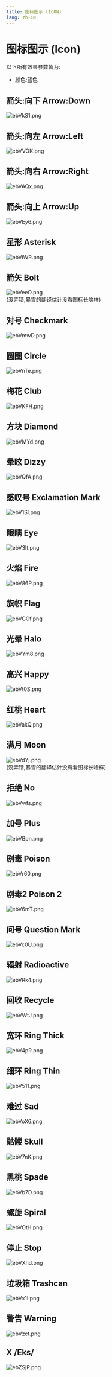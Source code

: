 ```yaml
---
title: 图标图示 (ICON)
lang: zh-CN
---
```


# 图标图示 (Icon)

以下所有效果参数皆为: 

- 颜色:蓝色



## 箭头:向下    Arrow:Down
 ![ebVkS1.png](https://s2.ax1x.com/2019/08/09/ebVkS1.png)

## 箭头:向左    Arrow:Left
![ebVVOK.png](https://s2.ax1x.com/2019/08/09/ebVVOK.png)
 

## 箭头:向右    Arrow:Right
![ebVAQx.png](https://s2.ax1x.com/2019/08/09/ebVAQx.png)
 

## 箭头:向上    Arrow:Up
![ebVEy6.png](https://s2.ax1x.com/2019/08/09/ebVEy6.png)
 

## 星形    Asterisk
 
![ebViWR.png](https://s2.ax1x.com/2019/08/09/ebViWR.png)


## 箭矢    Bolt
 
![ebVeeO.png](https://s2.ax1x.com/2019/08/09/ebVeeO.png)
 <br />(没弄错,暴雪的翻译估计没看图标长啥样)



## 对号    Checkmark
 
![ebVmwD.png](https://s2.ax1x.com/2019/08/09/ebVmwD.png)



## 圆圈    Circle
 

![ebVnTe.png](https://s2.ax1x.com/2019/08/09/ebVnTe.png)

## 梅花    Club
 
![ebVKFH.png](https://s2.ax1x.com/2019/08/09/ebVKFH.png)


## 方块    Diamond

![ebVMYd.png](https://s2.ax1x.com/2019/08/09/ebVMYd.png)

## 晕眩    Dizzy

![ebVQfA.png](https://s2.ax1x.com/2019/08/09/ebVQfA.png)


## 感叹号    Exclamation Mark

![ebV1SI.png](https://s2.ax1x.com/2019/08/09/ebV1SI.png)


## 眼睛    Eye

![ebV3lt.png](https://s2.ax1x.com/2019/08/09/ebV3lt.png)

## 火焰    Fire

![ebV86P.png](https://s2.ax1x.com/2019/08/09/ebV86P.png)


## 旗帜    Flag

![ebVGOf.png](https://s2.ax1x.com/2019/08/09/ebVGOf.png)

## 光晕    Halo

![ebVYm8.png](https://s2.ax1x.com/2019/08/09/ebVYm8.png)
## 高兴    Happy
 
![ebVt0S.png](https://s2.ax1x.com/2019/08/09/ebVt0S.png)



## 红桃    Heart

![ebVakQ.png](https://s2.ax1x.com/2019/08/09/ebVakQ.png)

## 满月    Moon

![ebVdYj.png](https://s2.ax1x.com/2019/08/09/ebVdYj.png)
 <br />(没弄错,暴雪的翻译估计没有看图标长啥样)



## 拒绝    No

![ebVwfs.png](https://s2.ax1x.com/2019/08/09/ebVwfs.png)


## 加号    Plus

![ebVBpn.png](https://s2.ax1x.com/2019/08/09/ebVBpn.png)


## 剧毒    Poison

![ebVr60.png](https://s2.ax1x.com/2019/08/09/ebVr60.png)

## 剧毒2    Poison 2

![ebV6mT.png](https://s2.ax1x.com/2019/08/09/ebV6mT.png)


## 问号    Question Mark

![ebVc0U.png](https://s2.ax1x.com/2019/08/09/ebVc0U.png)

## 辐射    Radioactive

![ebVRk4.png](https://s2.ax1x.com/2019/08/09/ebVRk4.png)

## 回收    Recycle

![ebVWtJ.png](https://s2.ax1x.com/2019/08/09/ebVWtJ.png)


## 宽环    Ring Thick

![ebV4pR.png](https://s2.ax1x.com/2019/08/09/ebV4pR.png)


## 细环    Ring Thin

![ebV511.png](https://s2.ax1x.com/2019/08/09/ebV511.png)
 


## 难过    Sad

![ebVoX6.png](https://s2.ax1x.com/2019/08/09/ebVoX6.png)
## 骷髅    Skull

![ebV7nK.png](https://s2.ax1x.com/2019/08/09/ebV7nK.png)

## 黑桃    Spade

![ebVb7D.png](https://s2.ax1x.com/2019/08/09/ebVb7D.png)


## 螺旋    Spiral

![ebVOtH.png](https://s2.ax1x.com/2019/08/09/ebVOtH.png)

## 停止    Stop

![ebVXhd.png](https://s2.ax1x.com/2019/08/09/ebVXhd.png)
 


## 垃圾箱    Trashcan

![ebVx1I.png](https://s2.ax1x.com/2019/08/09/ebVx1I.png)

## 警告    Warning

![ebVzct.png](https://s2.ax1x.com/2019/08/09/ebVzct.png)


## X    /Eks/
![ebZSjP.png](https://s2.ax1x.com/2019/08/09/ebZSjP.png)


